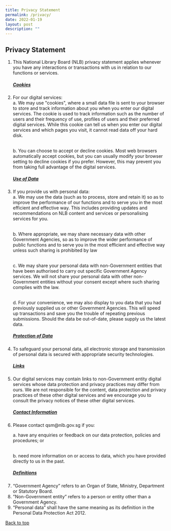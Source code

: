```yaml
---
title: Privacy Statement
permalink: /privacy/
date: 2022-01-19
layout: post
description: ""
---
```

## Privacy Statement
<ol>
<li>This National Library Board (NLB) privacy statement applies whenever you have any interactions or transactions with us in relation to our functions or services. </li> 

	
<h5><u><b>Cookies</b></u></h5>

<li> For our digital services:</li>
a. We may use "cookies", where a small data file is sent to your browser to store and track information about you when you enter our digital services. The cookie is used to track information such as the number of users and their frequency of use, profiles of users and their preferred digital services. While this cookie can tell us when you enter our digital services and which pages you visit, it cannot read data off your hard disk.  <br><br>

b. You can choose to accept or decline cookies. Most web browsers automatically accept cookies, but you can usually modify your browser setting to decline cookies if you prefer. However, this may prevent you from taking full advantage of the digital services. 


<h5><u><b>Use of Data</b></u></h5>

<li>If you provide us with personal data:</li>
a. We may use the data (such as to process, store and retain it) so as to improve the performance of our functions and to serve you in the most efficient and effective way. This includes providing updates and recommendations on NLB content and services or personalising services for you.  <br><br>

b. Where appropriate, we may share necessary data with other Government Agencies, so as to improve the wider performance of public functions and to serve you in the most efficient and effective way unless such sharing is prohibited by law<br><br>

c. We may share your personal data with non-Government entities that have been authorised to carry out specific Government Agency services. We will not share your personal data with other non-Government entities without your consent except where such sharing complies with the law. <br><br>

d. For your convenience, we may also display to you data that you had previously supplied us or other Government Agencies. This will speed up transactions and save you the trouble of repeating previous submissions. Should the data be out-of-date, please supply us the latest data.


<h5><u><b>Protection of Data</b></u></h5>

<li>To safeguard your personal data, all electronic storage and transmission of personal data is secured with appropriate security technologies.  </li>


<h5><u><b>Links</b></u></h5>

<li> Our digital services may contain links to non-Government entity digital services whose data protection and privacy practices may differ from ours.  We are not responsible for the content, data protection and privacy practices of these other digital services and we encourage you to consult the privacy notices of these other digital services.  </li>


<h5><u><b>Contact Information</b></u></h5>

<li>Please contact  qsm@nlb.gov.sg if you:</li>

a. have any enquiries or feedback on our data protection, policies and procedures; or<br><br>

b. need more information on or access to data, which you have provided directly to us in the past.


<h5><u><b>Definitions</b></u></h5>

<li>“Government Agency” refers to an Organ of State, Ministry, Department or Statutory Board.</li>

<li>”Non-Government entity” refers to a person or entity other than a Government Agency.</li>

<li>“Personal data” shall have the same meaning as its definition in the Personal Data Protection Act 2012.</li>

</ol>

<p class="has-text-right margin--top--xl"><a href="#main-content">Back to top</a></p>